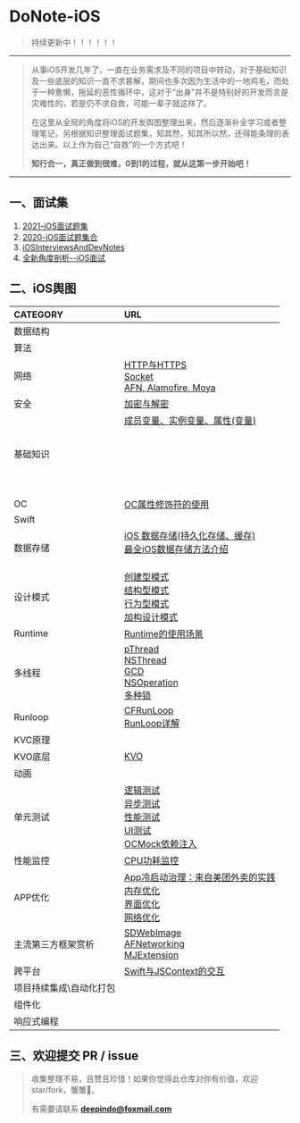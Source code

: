 # DoNote-iOS

> 持续更新中！！！！！！
> 
> 


****
> 从事iOS开发几年了，一直在业务需求及不同的项目中转动，对于基础知识及一些底层的知识一直不求甚解，期间也多次因为生活中的一地鸡毛，而处于一种惫懒，拖延的恶性循环中，这对于“出身”并不是特别好的开发而言是灾难性的，若是仍不求自救，可能一辈子就这样了。
> 
> 在这里从全局的角度将iOS的开发舆图整理出来，然后逐渐补全学习或者整理笔记，另根据知识整理面试题集，知其然，知其所以然，还得能条理的表达出来。以上作为自己“自救”的一个方式吧！
> 
> **知行合一，真正做到很难，0到1的过程，就从这第一步开始吧！**
***



## 一、面试集
1. [2021-iOS面试题集](./Interview-iOS/2021-iOS面试题总结.md)
2. [2020-iOS面试题集合](https://github.com/LGCooci/LGiOSQuestions)
2. [iOSInterviewsAndDevNotes](https://github.com/DevDragonLi/iOSInterviewsAndDevNotes)
2. [全新角度剖析--iOS面试](https://juejin.cn/post/6899689319809286158)


## <a name="二、iOS舆图"></a> 二、iOS舆图

| CATEGORY | URL |
| :--- | :--- | 
| 数据结构 | [](./) | 
| 算法 | [](./) | 
| 网络 | [HTTP与HTTPS](./) </br> [Socket](./) </br> [AFN, Alamofire, Moya](./) | 
| 安全 | [加密与解密](./) | 
| 基础知识 | [成员变量、实例变量、属性(变量)](./) </br> [](./) </br> [](./)</br> [](./)</br> [](./)</br> [](./)</br> [](./)</br> [](./)| 
| OC | [OC属性修饰符的使用](https://github.com/deepindo/DoNote-iOS/wiki/OC%E4%B8%AD%E5%B1%9E%E6%80%A7%E4%BF%AE%E9%A5%B0%E7%AC%A6) | 
| Swift | [](./)  | 
| 数据存储 | [iOS 数据存储(持久化存储、缓存)](https://juejin.cn/post/6891187709760110599) </br> [最全iOS数据存储方法介绍](https://juejin.cn/post/6844903501206650894) </br> [](./) </br> | 
| 设计模式 | [创建型模式](./) </br> [结构型模式](./) </br> [行为型模式](./) </br> [加构设计模式](./) </br> | 
| Runtime | [Runtime的使用场景](https://juejin.cn/post/6844903887426568200) | 
| 多线程 | [pThread](./) </br> [NSThread](./) </br> [GCD](./) </br> [NSOperation](./) </br> [多种锁](./) </br> | 
| Runloop | [CFRunLoop](https://github.com/deepindo/DoNote-iOS/wiki/CFRunLoop) </br> [RunLoop详解](https://juejin.cn/post/6844903588712415239) | 
| KVC原理 |  | 
| KVO底层 | [KVO](https://juejin.cn/post/6844903939595468814) | 
| 动画 |  | 
| 单元测试 | [逻辑测试](./) </br> [异步测试](./) </br> [性能测试](./) </br> [UI测试](./) </br> [OCMock依赖注入](./) </br> | 
| 性能监控 | [CPU功耗监控](https://juejin.cn/post/6844904032205537288)|
| APP优化 | [App冷启动治理：来自美团外卖的实践](https://juejin.cn/post/6844903733231353863) </br> [内存优化](./) </br> [界面优化](./) </br> [网络优化](./) </br> | 
| 主流第三方框架赏析 |  [SDWebImage](./) </br> [AFNetworking](./) </br> [MJExtension](./) </br> | 
| 跨平台 | [Swift与JSContext的交互](https://github.com/deepindo/DoNote-iOS/wiki/Swift%E4%B8%8EJSContext%E7%9A%84%E4%BA%A4%E4%BA%92)  | 
| 项目持续集成\自动化打包 |  | 
| 组件化 |  | 
| 响应式编程 |  | 



## 三、欢迎提交 PR / issue

> 收集整理不易，且赞且珍惜！如果你觉得此仓库对你有价值，欢迎 star/fork，蟹蟹🤝。
> 
> 有需要请联系 **deepindo@foxmail.com**









